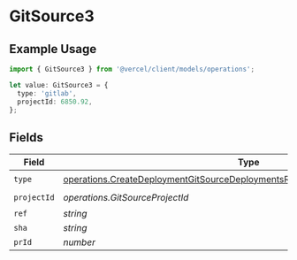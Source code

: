 # GitSource3

## Example Usage

```typescript
import { GitSource3 } from '@vercel/client/models/operations';

let value: GitSource3 = {
  type: 'gitlab',
  projectId: 6850.92,
};
```

## Fields

| Field       | Type                                                                                                                                                                           | Required           | Description |
| ----------- | ------------------------------------------------------------------------------------------------------------------------------------------------------------------------------ | ------------------ | ----------- |
| `type`      | [operations.CreateDeploymentGitSourceDeploymentsResponse200ApplicationJSONType](../../models/operations/createdeploymentgitsourcedeploymentsresponse200applicationjsontype.md) | :heavy_check_mark: | N/A         |
| `projectId` | _operations.GitSourceProjectId_                                                                                                                                                | :heavy_check_mark: | N/A         |
| `ref`       | _string_                                                                                                                                                                       | :heavy_minus_sign: | N/A         |
| `sha`       | _string_                                                                                                                                                                       | :heavy_minus_sign: | N/A         |
| `prId`      | _number_                                                                                                                                                                       | :heavy_minus_sign: | N/A         |
